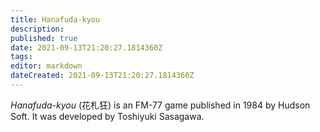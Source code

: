 ```yaml
---
title: Hanafuda-kyou
description: 
published: true
date: 2021-09-13T21:20:27.1814360Z 
tags: 
editor: markdown
dateCreated: 2021-09-13T21:20:27.1814360Z
---
```

_Hanafuda-kyou_ (<span lang='ja'>花札狂</span>) is an FM-77 game published in 1984 by Hudson Soft.
It was developed by Toshiyuki Sasagawa.
